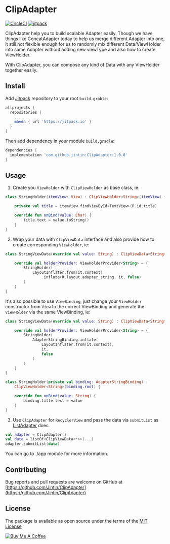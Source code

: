 # ClipAdapter

[![CircleCI](https://circleci.com/gh/Jintin/ClipAdapter.svg?style=shield)](https://circleci.com/gh/Jintin/ClipAdapter)
[![jitpack](https://jitpack.io/v/Jintin/ClipAdapter.svg)](https://jitpack.io/#Jintin/ClipAdapter)

ClipAdapter help you to build scalable Adapter easily.
Though we have things like ConcatAdapter today to help us merge different Adapter into one, it still not flexible enough for us to randomly mix different Data/ViewHolder into same Adapter without adding new viewType and also how to create ViewHolder.

With ClipAdapter, you can compose any kind of Data with any ViewHolder together easily.

## Install

Add [Jitpack](https://jitpack.io/) repository to your root `build.grable`:
```groovy
allprojects {
  repositories {
    ...
    maven { url 'https://jitpack.io' }
  }
}
```

Then add dependency in your module `build.gradle`:
```groovy
dependencies {
  implementation 'com.github.jintin:ClipAdapter:1.0.0'
}
```

## Usage

1. Create you `ViewHolder` with `ClipViewHolder` as base class, ie:
```kotlin
class StringHolder(itemView: View) : ClipViewHolder<String>(itemView) {

    private val title = itemView.findViewById<TextView>(R.id.title)

    override fun onBind(value: Char) {
        title.text = value.toString()
    }
}
```

2. Wrap your data with `ClipViewData` interface and also provide how to create corresponding `ViewHolder`, ie:

```kotlin
class StringViewData(override val value: String) : ClipViewData<String> {

    override val holderProvider: ViewHolderProvider<String> = {
        StringHolder(
            LayoutInflater.from(it.context)
                .inflate(R.layout.adapter_string, it, false)
        )
    }
}
```

It's also possible to use `ViewBinding`, just change your `ViewHolder` constructor from `View` to the correct ViewBinding and generate the `ViewHolder` via the same ViewBinding, ie:

```kotlin
class StringViewData(override val value: String) : ClipViewData<String> {

    override val holderProvider: ViewHolderProvider<String> = {
        StringHolder(
            AdapterStringBinding.inflate(
                LayoutInflater.from(it.context),
                it,
                false
            )
        )
    }
}

class StringHolder(private val binding: AdapterStringBinding) :
    ClipViewHolder<String>(binding.root) {

    override fun onBind(value: String) {
        binding.title.text = value
    }
}
```

3. Use `ClipAdapter` for `RecyclerView` and pass the data via `submitList` as [ListAdapter](https://developer.android.com/reference/androidx/recyclerview/widget/ListAdapter) does.

```kotlin
val adapter = ClipAdapter()
val data = listOf<ClipViewData<*>>(...)
adapter.submitList(data)

```

You can go to ./app module for more information.

## Contributing
Bug reports and pull requests are welcome on GitHub at [https://github.com/Jintin/ClipAdapter](https://github.com/Jintin/ClipAdapter).

## License
The package is available as open source under the terms of the [MIT License](http://opensource.org/licenses/MIT).

[![Buy Me A Coffee](https://www.buymeacoffee.com/assets/img/custom_images/orange_img.png)](https://www.buymeacoffee.com/jintin)
